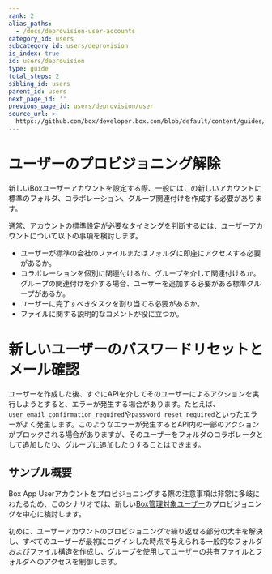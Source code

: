 ```yaml
---
rank: 2
alias_paths:
  - /docs/deprovision-user-accounts
category_id: users
subcategory_id: users/deprovision
is_index: true
id: users/deprovision
type: guide
total_steps: 2
sibling_id: users
parent_id: users
next_page_id: ''
previous_page_id: users/deprovision/user
source_url: >-
  https://github.com/box/developer.box.com/blob/default/content/guides/users/deprovision/index.md
---
```

# ユーザーのプロビジョニング解除

新しいBoxユーザーアカウントを設定する際、一般にはこの新しいアカウントに標準のフォルダ、コラボレーション、グループ関連付けを作成する必要があります。

通常、アカウントの標準設定が必要なタイミングを判断するには、ユーザーアカウントについて以下の事項を検討します。

* ユーザーが標準の会社のファイルまたはフォルダに即座にアクセスする必要があるか。
* コラボレーションを個別に関連付けるか、グループを介して関連付けるか。グループの関連付けを介する場合、ユーザーを追加する必要がある標準グループがあるか。
* ユーザーに完了すべきタスクを割り当てる必要があるか。
* ファイルに関する説明的なコメントが役に立つか。

<Message type="danger">

# 新しいユーザーのパスワードリセットとメール確認

ユーザーを作成した後、すぐにAPIを介してそのユーザーによるアクションを実行しようとすると、エラーが発生する場合があります。たとえば、`user_email_confirmation_required`や`password_reset_required`といったエラーがよく発生します。このようなエラーが発生するとAPI内の一部のアクションがブロックされる場合がありますが、そのユーザーをフォルダのコラボレータとして追加したり、グループに追加したりすることはできます。

</Message>

## サンプル概要

Box App Userアカウントをプロビジョニングする際の注意事項は非常に多岐にわたるため、このシナリオでは、新しい[Box管理対象ユーザー](guide://authentication/user-types/managed-users)のプロビジョニングを中心に検討します。

初めに、ユーザーアカウントのプロビジョニングで繰り返せる部分の大半を解決し、すべてのユーザーが最初にログインした時点で与えられる一般的なフォルダおよびファイル構造を作成し、グループを使用してユーザーの共有ファイルとフォルダへのアクセスを制御します。
